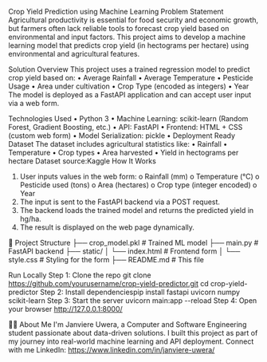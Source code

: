 Crop Yield Prediction using Machine Learning
 Problem Statement
Agricultural productivity is essential for food security and economic growth, but farmers often lack reliable tools to forecast crop yield based on environmental and input factors. This project aims to develop a machine learning model that predicts crop yield (in hectograms per hectare) using environmental and agricultural features.

 Solution Overview
This project uses a trained regression model to predict crop yield based on:
•	Average Rainfall
•	Average Temperature
•	Pesticide Usage
•	Area under cultivation
•	Crop Type (encoded as integers)
•	Year
The model is deployed as a FastAPI application and can accept user input via a web form.

 Technologies Used
•	Python 3
•	Machine Learning: scikit-learn (Random Forest, Gradient Boosting, etc.)
•	API: FastAPI
•	Frontend: HTML + CSS (custom web form)
•	Model Serialization: pickle
•	Deployment Ready
 Dataset
The dataset includes agricultural statistics like:
•	Rainfall
•	Temperature
•	Crop types
•	Area harvested
•	Yield in hectograms per hectare
Dataset source:Kaggle
 How It Works
1.	User inputs values in the web form:
o	Rainfall (mm)
o	Temperature (°C)
o	Pesticide used (tons)
o	Area (hectares)
o	Crop type (integer encoded)
o	Year
2.	The input is sent to the FastAPI backend via a POST request.
3.	The backend loads the trained model and returns the predicted yield in hg/ha.
4.	The result is displayed on the web page dynamically.



📂 Project Structure
├── crop_model.pkl              # Trained ML model
├── main.py                     # FastAPI backend
├── static/
│   └── index.html              # Frontend form
│   └── style.css               # Styling for the form
├── README.md                   # This file

 Run Locally
Step 1: Clone the repo
git clone https://github.com/yourusername/crop-yield-predictor.git
cd crop-yield-predictor
Step 2: Install dependenciespip install fastapi uvicorn numpy scikit-learn
Step 3: Start the server
uvicorn main:app --reload
Step 4: Open your browser
http://127.0.0.1:8000/



🙋‍♀️ About Me
I'm Janviere Uwera, a Computer and Software Engineering student passionate about data-driven solutions. I built this project as part of my journey into real-world machine learning and API deployment.
Connect with me
LinkedIn: https://www.linkedin.com/in/janviere-uwera/


